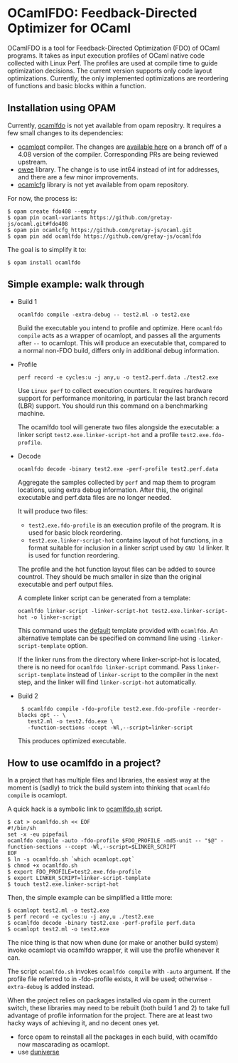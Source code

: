 # OCamlFDO: Feedback-Directed Optimizer for OCaml

OCamlFDO is a tool for Feedback-Directed Optimization (FDO) of OCaml
programs.  It takes as input execution profiles of OCaml native code
collected with Linux Perf.  The profiles are used at compile time to
guide optimization decisions.  The current version supports only code
layout optimizations. Currently, the only implemented optimizations
are reordering of functions and basic blocks within a function.


## Installation using OPAM


Currently, [ocamlfdo](https://github.com/gretay-js/ocamlfdo) is not
yet available from opam repositry.  It requires a few small changes to
its dependencies:
- [ocamlopt](https://github.com/ocaml/ocaml) compiler.
  The changes are [available here](https://github.com/gretay-js/ocaml/tree/fdo408)
  on a branch off of a 4.08 version of the compiler. Corresponding PRs
  are being reviewed upstream.
- [owee](https://github.com/let-def/owee) library.
  The change is to use int64 instead of int for addresses,
  and there are a few minor improvements.
- [ocamlcfg](https://github/gretay-js/ocamlcfg) library is not yet
  available from opam repository.


For now, the process is:
```
$ opam create fdo408 --empty
$ opam pin ocaml-variants https://github.com/gretay-js/ocaml.git#fdo408
$ opam pin ocamlcfg https://github.com/gretay-js/ocaml.git
$ opam pin add ocamlfdo https://github.com/gretay-js/ocamlfdo
```

The goal is to simplify it to:
```
$ opam install ocamlfdo
```

## Simple example: walk through

* Build 1
  ```
  ocamlfdo compile -extra-debug -- test2.ml -o test2.exe
  ```

    Build the executable you intend to profile and optimize. Here
    `ocamlfdo compile` acts as a wrapper of ocamlopt, and passes all
    the arguments after `--` to ocamlopt.  This will produce an
    executable that, compared to a normal non-FDO build, differs only
    in additional debug information.

* Profile

    ```
    perf record -e cycles:u -j any,u -o test2.perf.data ./test2.exe
    ```
    Use `Linux perf` to collect execution counters.
    It requires hardware support for performance monitoring, in particular
    the last branch record (LBR) support.
    You should run this command on a benchmarking machine.

    The ocamlfdo tool will generate two files alongside the executable: a
    linker script `test2.exe.linker-script-hot` and a profile
    `test2.exe.fdo-profile`.

* Decode
  ```
  ocamlfdo decode -binary test2.exe -perf-profile test2.perf.data
  ```
  Aggregate the samples collected by `perf` and map them to program locations,
  using extra debug information.
  After this, the original executable and perf.data files are no longer needed.

  It will produce two files:
  - `test2.exe.fdo-profile` is an execution profile of the program.
    It is used for basic block reordering.
  - `test2.exe.linker-script-hot` contains layout of hot functions,
    in a format suitable for inclusion in a linker script used by `GNU ld` linker.
    It is used for function reordering.

  The profile and the hot function layout files can be added to source
  countrol.  They should be much smaller in size than the original
  executable and perf output files.

    A complete linker script can be generated from a template:
    ```
    ocamlfdo linker-script -linker-script-hot test2.exe.linker-script-hot -o linker-script
    ```

    This command uses the [default](resources/linker-script) template provided with
    `ocamlfdo`. An alternative template can be specified on command
    line using `-linker-script-template` option.

    If the linker runs from the directory where linker-script-hot is
    located, there is no need for `ocamlfdo linker-script` command.
    Pass `linker-script-template` instead of `linker-script` to the
    compiler in the next step, and the linker will find
    `linker-script-hot` automatically.

* Build 2

   ```
    $ ocamlfdo compile -fdo-profile test2.exe.fdo-profile -reorder-blocks opt -- \
      test2.ml -o test2.fdo.exe \
      -function-sections -ccopt -Wl,--script=linker-script
  ```
  This produces optimized executable.


## How to use ocamlfdo in a project?

In a project that has multiple files and libraries, the easiest way at
the moment is (sadly) to trick the build system into thinking that
`ocamlfdo compile` is ocamlopt.

A quick hack is a symbolic link to [ocamlfdo.sh](examples/ocamlfdo.sh) script.

```
$ cat > ocamlfdo.sh << EOF
#!/bin/sh
set -x -eu pipefail
ocamlfdo compile -auto -fdo-profile $FDO_PROFILE -md5-unit -- "$@" -function-sections --ccopt -Wl,--script=$LINKER_SCRIPT
EOF
$ ln -s ocamlfdo.sh `which ocamlopt.opt`
$ chmod +x ocamlfdo.sh
$ export FDO_PROFILE=test2.exe.fdo-profile
$ export LINKER_SCRIPT=linker-script-template
$ touch test2.exe.linker-script-hot
```

Then, the simple example can be simplified a little more:
```
$ ocamlopt test2.ml -o test2.exe
$ perf record -e cycles:u -j any,u ./test2.exe
$ ocamlfdo decode -binary test2.exe -perf-profile perf.data
$ ocamlopt test2.ml -o test2.exe
```

The nice thing is that now when dune (or make or another build system)
invoke ocamlopt via
ocamlfdo wrapper, it will use the profile whenever it can.

The script `ocamlfdo.sh` invokes `ocamlfdo compile` with `-auto` argument.
If the profile file referred to in -fdo-profile exists,
it will be used; otherwise `-extra-debug` is added instead.

When the project relies on packages installed via opam in the current switch,
these libraries may need to be rebuilt (both build 1 and 2) to take
full advantage of profile information for the project.
There are at least two hacky ways of achieving it, and no decent ones yet.
- force opam to reinstall all the packages in each build, with
  ocamlfdo now mascarading as ocamlopt.
- use [duniverse](https://github.com/avsm/duniverse)


